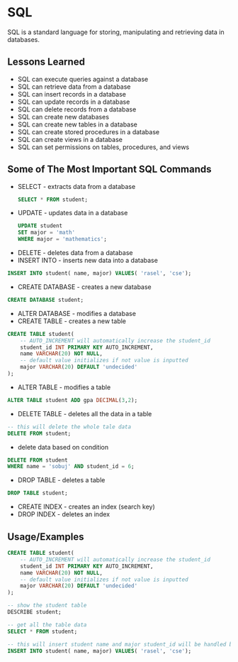 
# SQL

SQL is a standard language for storing, manipulating and retrieving data in databases.


## Lessons Learned

* SQL can execute queries against a database
* SQL can retrieve data from a database
* SQL can insert records in a database
* SQL can update records in a database
* SQL can delete records from a database
* SQL can create new databases
* SQL can create new tables in a database
* SQL can create stored procedures in a database
* SQL can create views in a database
* SQL can set permissions on tables, procedures, and views


## Some of The Most Important SQL Commands

* SELECT - extracts data from a database
    ```SQL
    SELECT * FROM student;
    ```
* UPDATE - updates data in a database
    ```SQL
    UPDATE student
    SET major = 'math'
    WHERE major = 'mathematics';
    ```
* DELETE - deletes data from a database
* INSERT INTO - inserts new data into a database
```SQL
INSERT INTO student( name, major) VALUES( 'rasel', 'cse');
```
* CREATE DATABASE - creates a new database
```SQL
CREATE DATABASE student;
```
* ALTER DATABASE - modifies a database
* CREATE TABLE - creates a new table
```SQL
CREATE TABLE student(
    -- AUTO_INCREMENT will automatically increase the student_id
    student_id INT PRIMARY KEY AUTO_INCREMENT,
    name VARCHAR(20) NOT NULL,
    -- default value initializes if not value is inputted
    major VARCHAR(20) DEFAULT 'undecided'
);
```
* ALTER TABLE - modifies a table
```SQL
ALTER TABLE student ADD gpa DECIMAL(3,2);
```
* DELETE TABLE - deletes all the data in a table
```SQL
-- this will delete the whole tale data
DELETE FROM student;
```
* delete data based on condition
```SQL
DELETE FROM student
WHERE name = 'sobuj' AND student_id = 6;
```
* DROP TABLE - deletes a table
```SQL
DROP TABLE student;
```
* CREATE INDEX - creates an index (search key)
* DROP INDEX - deletes an index


## Usage/Examples

```SQL
CREATE TABLE student(
    -- AUTO_INCREMENT will automatically increase the student_id
    student_id INT PRIMARY KEY AUTO_INCREMENT,
    name VARCHAR(20) NOT NULL,
    -- default value initializes if not value is inputted
    major VARCHAR(20) DEFAULT 'undecided'
);

-- show the student table
DESCRIBE student;

-- get all the table data 
SELECT * FROM student;

-- this will insert student name and major student_id will be handled by AUTO_INCREMENT
INSERT INTO student( name, major) VALUES( 'rasel', 'cse');
```


